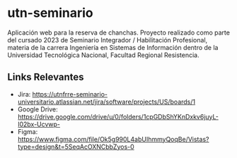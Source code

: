 # utn-seminario
Aplicación web para la reserva de chanchas. Proyecto realizado como parte del cursado 2023 de Seminario Integrador / Habilitación Profesional,
materia de la carrera Ingeniería en Sistemas de Información dentro de la Universidad Tecnológica Nacional, Facultad Regional Resistencia.

## Links Relevantes

- Jira: https://utnfrre-seminario-universitario.atlassian.net/jira/software/projects/US/boards/1
- Google Drive: https://drive.google.com/drive/u/0/folders/1cpGDbShYKnDxkv6juyL-l02bx-Ucvwp-
- Figma: https://www.figma.com/file/Ok5g990L4abUIhmmyQoqBe/Vistas?type=design&t=5SeqAcOXNCbbZyos-0
